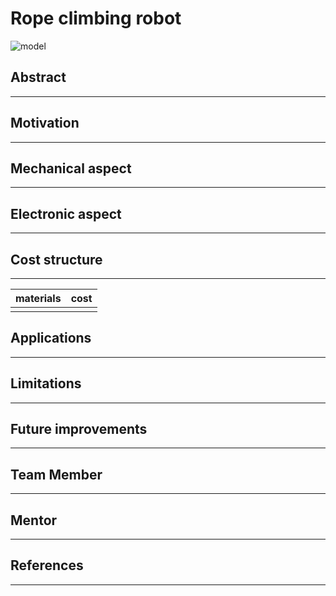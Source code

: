 #	**Rope climbing robot**

<!-- image -->
![model](https://user-images.githubusercontent.com/68514096/87931987-5bb31180-caa8-11ea-8a0c-c711afa2c4e9.jpg)

## **Abstract**
------------------------
<!-- abstract-->
## **Motivation**
-----------------------
<!-- motivation-->
## **Mechanical aspect**
---------------------------------
## **Electronic aspect**
----
<!-- Electronic aspect-->
## **Cost structure**
--------
<!-- cost structure-->

| materials|cost|
|:-----|:-----|
|||

## **Applications**
-----
<!-- apllications-->
## **Limitations**
----
<!--limisgdh-->
## **Future improvements**
-----
<!-- ft-->
## **Team Member**
-----
<!--tm-->
## **Mentor**
----
<!-- men-->
## **References**
-------
<!--References-->
